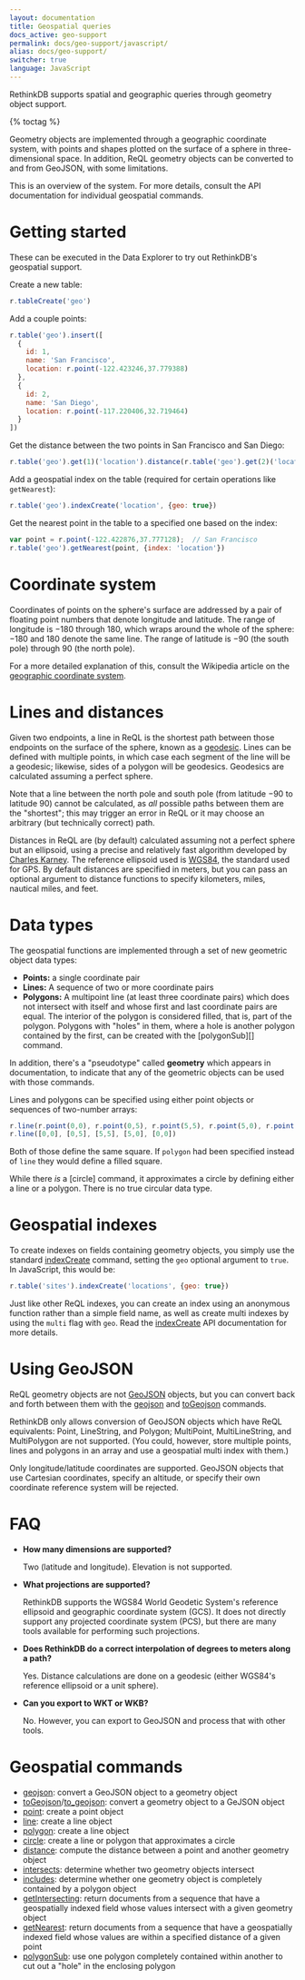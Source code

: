 ```yaml
---
layout: documentation
title: Geospatial queries
docs_active: geo-support
permalink: docs/geo-support/javascript/
alias: docs/geo-support/
switcher: true
language: JavaScript
---
```



RethinkDB supports spatial and geographic queries through geometry object support.

{% toctag %}

Geometry objects are implemented through a geographic coordinate system, with points and shapes plotted on the surface of a sphere in three-dimensional space. In addition, ReQL geometry objects can be converted to and from GeoJSON, with some limitations.

This is an overview of the system. For more details, consult the API documentation for individual geospatial commands.

# Getting started #

These can be executed in the Data Explorer to try out RethinkDB's geospatial support.

Create a new table:

```js
r.tableCreate('geo')
```

Add a couple points:

```js
r.table('geo').insert([
  {
    id: 1,
    name: 'San Francisco',
    location: r.point(-122.423246,37.779388)
  },
  {
    id: 2,
    name: 'San Diego',
    location: r.point(-117.220406,32.719464)
  }
])
```

Get the distance between the two points in San Francisco and San Diego:

```js
r.table('geo').get(1)('location').distance(r.table('geo').get(2)('location'))
```

Add a geospatial index on the table (required for certain operations like `getNearest`):

```js
r.table('geo').indexCreate('location', {geo: true})
```

Get the nearest point in the table to a specified one based on the index:

```js
var point = r.point(-122.422876,37.777128);  // San Francisco
r.table('geo').getNearest(point, {index: 'location'})
```

# Coordinate system #

Coordinates of points on the sphere's surface are addressed by a pair of floating point numbers that denote longitude and latitude. The range of longitude is &minus;180 through 180, which wraps around the whole of the sphere: &minus;180 and 180 denote the same line. The range of latitude is &minus;90 (the south pole) through 90 (the north pole).

For a more detailed explanation of this, consult the Wikipedia article on the [geographic coordinate system][gcs].

[gcs]: http://en.wikipedia.org/wiki/Geographic_coordinate_system

# Lines and distances #

Given two endpoints, a line in ReQL is the shortest path between those endpoints on the surface of the sphere, known as a [geodesic][]. Lines can be defined with multiple points, in which case each segment of the line will be a geodesic; likewise, sides of a polygon will be geodesics. Geodesics are calculated assuming a perfect sphere.

[geodesic]: http://en.wikipedia.org/wiki/Geodesic

Note that a line between the north pole and south pole (from latitude &minus;90 to latitude 90) cannot be calculated, as *all* possible paths between them are the "shortest"; this may trigger an error in ReQL or it may choose an arbitrary (but technically correct) path.

Distances in ReQL are (by default) calculated assuming not a perfect sphere but an ellipsoid, using a precise and relatively fast algorithm developed by [Charles Karney][ck]. The reference ellipsoid used is [WGS84][], the standard used for GPS. By default distances are specified in meters, but you can pass an optional argument to distance functions to specify kilometers, miles, nautical miles, and feet.

[ck]: http://link.springer.com/article/10.1007%2Fs00190-012-0578-z "Algorithms for geodesics"
[WGS84]: http://en.wikipedia.org/wiki/World_Geodetic_System

# Data types #

The geospatial functions are implemented through a set of new geometric object data types:

* **Points:** a single coordinate pair
* **Lines:** A sequence of two or more coordinate pairs
* **Polygons:** A multipoint line (at least three coordinate pairs) which does not intersect with itself and whose first and last coordinate pairs are equal. The interior of the polygon is considered filled, that is, part of the polygon. Polygons with "holes" in them, where a hole is another polygon contained by the first, can be created with the [polygonSub][] command.

In addition, there's a "pseudotype" called **geometry** which appears in documentation, to indicate that any of the geometric objects can be used with those commands.

[polygon_sub]: /api/javascript/polygon_sub/

Lines and polygons can be specified using either point objects or sequences of two-number arrays:

```js
r.line(r.point(0,0), r.point(0,5), r.point(5,5), r.point(5,0), r.point(0,0))
r.line([0,0], [0,5], [5,5], [5,0], [0,0])
```

Both of those define the same square. If `polygon` had been specified instead of `line` they would define a filled square.

While there *is* a [circle] command, it approximates a circle by defining either a line or a polygon. There is no true circular data type.

# Geospatial indexes #

To create indexes on fields containing geometry objects, you simply use the standard [indexCreate](/api/javascript/index_create/) command, setting the `geo` optional argument to `true`. In JavaScript, this would be:

```js
r.table('sites').indexCreate('locations', {geo: true})
```

Just like other ReQL indexes, you can create an index using an anonymous function rather than a simple field name, as well as create multi indexes by using the `multi` flag with `geo`. Read the [indexCreate](/api/javascript/index_create) API documentation for more details.

# Using GeoJSON #

ReQL geometry objects are not [GeoJSON][] objects, but you can convert back and forth between them with the [geojson](/api/javascript/geojson/) and [toGeojson](/api/javascript/to_geojson) commands.

[GeoJSON]: http://geojson.org

RethinkDB only allows conversion of GeoJSON objects which have ReQL equivalents: Point, LineString, and Polygon; MultiPoint, MultiLineString, and MultiPolygon are not supported. (You could, however, store multiple points, lines and polygons in an array and use a geospatial multi index with them.)

Only longitude/latitude coordinates are supported. GeoJSON objects that use Cartesian coordinates, specify an altitude, or specify their own coordinate reference system will be rejected.

# FAQ #

* **How many dimensions are supported?**

    Two (latitude and longitude). Elevation is not supported.

* **What projections are supported?**

    RethinkDB supports the WGS84 World Geodetic System's reference ellipsoid and geographic coordinate system (GCS). It does not directly support any projected coordinate system (PCS), but there are many tools available for performing such projections.

* **Does RethinkDB do a correct interpolation of degrees to meters along a path?**

    Yes. Distance calculations are done on a geodesic (either WGS84's reference ellipsoid or a unit sphere).

* **Can you export to WKT or WKB?**

    No. However, you can export to GeoJSON and process that with other tools.

# Geospatial commands #

* [geojson](/api/javascript/geojson/): convert a GeoJSON object to a geometry object
* [toGeojson](to_geojson/)/[to_geojson](/api/javascript/to_geojson/): convert a geometry object to a GeJSON object
* [point](/api/javascript/point/): create a point object
* [line](/api/javascript/line/): create a line object
* [polygon](/api/javascript/polygon/): create a line object
* [circle](/api/javascript/circle/): create a line or polygon that approximates a circle
* [distance](/api/javascript/distance/): compute the distance between a point and another geometry object
* [intersects](/api/javascript/intersects/): determine whether two geometry objects intersect
* [includes](/api/javascript/includes/): determine whether one geometry object is completely contained by a polygon object
* [getIntersecting](/api/javascript/get_intersecting/): return documents from a sequence that have a geospatially indexed field whose values intersect with a given geometry object
* [getNearest](/api/javascript/get_nearest/): return documents from a sequence that have a geospatially indexed field whose values are within a specified distance of a given point
* [polygonSub](/api/javascript/polygon_sub/): use one polygon completely contained within another to cut out a "hole" in the enclosing polygon
